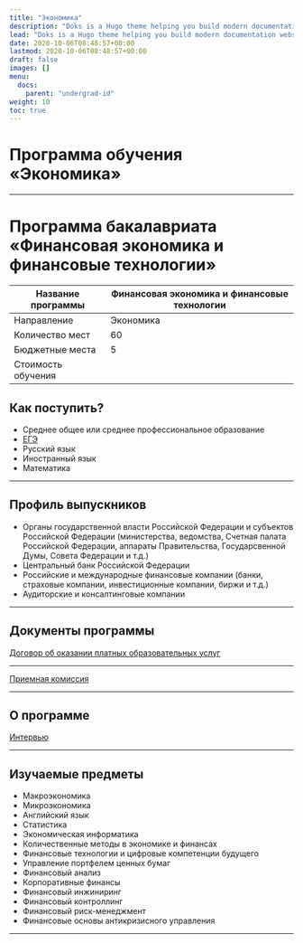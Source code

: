 ```yaml
---
title: "Экономика"
description: "Doks is a Hugo theme helping you build modern documentation websites that are secure, fast, and SEO-ready — by default."
lead: "Doks is a Hugo theme helping you build modern documentation websites that are secure, fast, and SEO-ready — by default."
date: 2020-10-06T08:48:57+00:00
lastmod: 2020-10-06T08:48:57+00:00
draft: false
images: []
menu:
  docs:
    parent: "undergrad-id"
weight: 10
toc: true
---
```


# Программа обучения «Экономика»
***
# Программа бакалавриата «Финансовая экономика и финансовые технологии»

Название программы | Финансовая экономика и финансовые технологии |
------------------|--------------------------------------------|
Направление | Экономика |
Количество мест | 60 |
Бюджетные места | 5 |
Стоимость обучения |    |        

## Как поступить?

- Среднее общее или среднее профессиональное образование
- [ЕГЭ](http://pk.odin.mgimo.ru/doc/21/bac/ege21v1.pdf)
- Русский язык
- Иностранный язык
- Математика
***

## Профиль выпускников

- Органы государственной власти Российской Федерации и субъектов Российской Федерации (министерства, ведомства, Счетная палата Российской Федерации, аппараты Правительства, Государсвенной Думы, Совета Федерации и т.д.)
- Центральный банк Российской Федерации
- Российские и международные финансовые компании (банки, страховые компании, инвестиционные компании, биржи и т.д.)
- Аудиторские и консалтинговые компании
***

## Документы программы
[Договор об оказании платных образовательных услуг](https://github.com/necelentano/finec-mgimo-v2/files/6629258/bac.pdf)
***

[Приемная комиссия](https://abiturient.mgimo.ru/bakalavriat)
***

## О программе
[Интервью](https://www.youtube.com/watch?v=0E-QMAPUQU8&ab_channel=%D0%9E%D0%B4%D0%B8%D0%BD%D1%86%D0%BE%D0%B2%D1%81%D0%BA%D0%B8%D0%B9%D1%84%D0%B8%D0%BB%D0%B8%D0%B0%D0%BB%D0%9C%D0%93%D0%98%D0%9C%D0%9E)
***

## Изучаемые предметы

- Макроэкономика
- Микроэкономика
- Английский язык
- Статистика
- Экономическая информатика
- Количественные методы в экономике и финансах
- Финансовые технологии и цифровые компетенции будущего
- Управление портфелем ценных бумаг
- Финансовый анализ
- Корпоративные финансы
- Финансовый инжиниринг
- Финансовый контроллинг
- Финансовый риск-менеджмент
- Финансовые основы антикризисного управления
***
